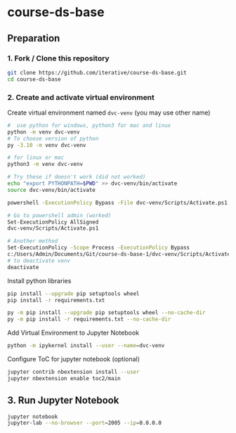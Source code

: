 # course-ds-base

## Preparation

### 1. Fork / Clone this repository

```bash
git clone https://github.com/iterative/course-ds-base.git
cd course-ds-base
```


### 2. Create and activate virtual environment

Create virtual environment named `dvc-venv` (you may use other name)
```bash
#  use python for windows, python3 for mac and linux
python -m venv dvc-venv
# To choose version of python
py -3.10 -m venv dvc-venv

# for linux or mac
python3 -m venv dvc-venv

# Try these if doesn't work (did not worked)
echo "export PYTHONPATH=$PWD" >> dvc-venv/bin/activate
source dvc-venv/bin/activate

powershell -ExecutionPolicy Bypass -File dvc-venv/Scripts/Activate.ps1

# Go to powershell admin (worked)
Set-ExecutionPolicy AllSigned
dvc-venv/Scripts/Activate.ps1

# Another method
Set-ExecutionPolicy -Scope Process -ExecutionPolicy Bypass
c:/Users/Admin/Documents/Git/course-ds-base-1/dvc-venv/Scripts/Activate.ps1
# to deactivate venv
deactivate

```
Install python libraries

```bash
pip install --upgrade pip setuptools wheel
pip install -r requirements.txt

py -m pip install --upgrade pip setuptools wheel --no-cache-dir
py -m pip install -r requirements.txt --no-cache-dir
```

Add Virtual Environment to Jupyter Notebook

```bash
python -m ipykernel install --user --name=dvc-venv
``` 

Configure ToC for jupyter notebook (optional)

```bash
jupyter contrib nbextension install --user
jupyter nbextension enable toc2/main
```

## 3. Run Jupyter Notebook

```bash
jupyter notebook
jupyter-lab --no-browser --port=2005 --ip=0.0.0.0

```

